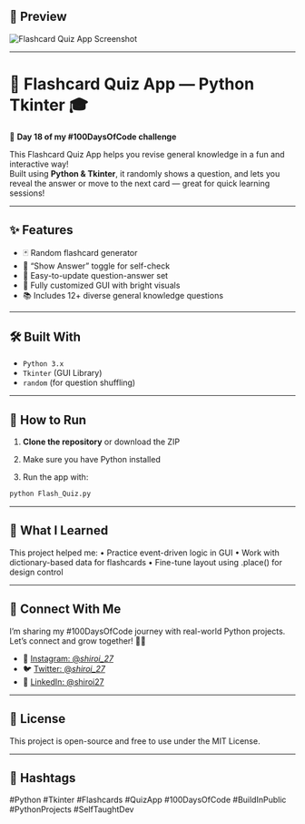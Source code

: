 ## 📸 Preview
![Flashcard Quiz App Screenshot](https://github.com/your-username/Flashcard-Quiz-App/assets/preview.png)

---

# 🧠 Flashcard Quiz App — Python Tkinter 🎓  
🚀 **Day 18 of my #100DaysOfCode challenge**

This Flashcard Quiz App helps you revise general knowledge in a fun and interactive way!  
Built using **Python & Tkinter**, it randomly shows a question, and lets you reveal the answer or move to the next card — great for quick learning sessions!

---

## ✨ Features

- 🃏 Random flashcard generator
- 👀 “Show Answer” toggle for self-check
- 🧩 Easy-to-update question-answer set
- 🎨 Fully customized GUI with bright visuals
- 📚 Includes 12+ diverse general knowledge questions

---

## 🛠️ Built With

- `Python 3.x`
- `Tkinter` (GUI Library)
- `random` (for question shuffling)

---

## 🚀 How to Run

1. **Clone the repository** or download the ZIP
   
2. Make sure you have Python installed
   
3. Run the app with:
```bash
python Flash_Quiz.py
```

---

## 🧠 What I Learned

This project helped me:
	•	Practice event-driven logic in GUI
	•	Work with dictionary-based data for flashcards
	•	Fine-tune layout using .place() for design control

---


## 🤝 Connect With Me

I’m sharing my #100DaysOfCode journey with real-world Python projects.  
Let’s connect and grow together! 🌱✨
- 📸 [Instagram: @_shiroi_27_](https://instagram.com/_shiroi_27_)
- 🐦 [Twitter: @_shiroi_27_](https://twitter.com/_shiroi_27_)
- 💼 [LinkedIn: @shiroi27](https://linkedin.com/in/shiroi27)

  
---

## 📜 License

This project is open-source and free to use under the MIT License.

---

## 📌 Hashtags

#Python #Tkinter #Flashcards #QuizApp #100DaysOfCode #BuildInPublic #PythonProjects #SelfTaughtDev
